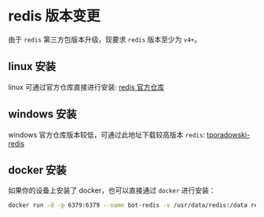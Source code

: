 # redis 版本变更

由于 `redis` 第三方包版本升级，现要求 `redis` 版本至少为 `v4+`。

## linux 安装

linux 可通过官方仓库直接进行安装: [redis 官方仓库](https://github.com/redis/redis/releases)

## windows 安装

windows 官方仓库版本较低，可通过此地址下载较高版本 `redis`: [tporadowski-redis](https://github.com/tporadowski/redis/releases)

## docker 安装

如果你的设备上安装了 docker，也可以直接通过 `docker` 进行安装：

```bash
docker run -d -p 6379:6379 --name bot-redis -v /usr/data/redis:/data redis --appendonly yes
```
